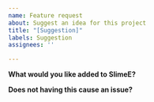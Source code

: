```yaml
---
name: Feature request
about: Suggest an idea for this project
title: "[Suggestion]"
labels: Suggestion
assignees: ''

---
```


**What would you like added to SlimeE?**

**Does not having this cause an issue?**
